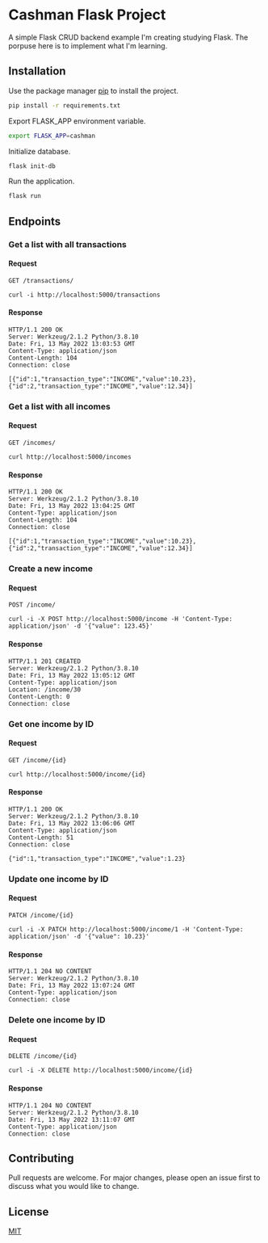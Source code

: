 # Cashman Flask Project
A simple Flask CRUD backend example I'm creating studying Flask.
The porpuse here is to implement what I'm learning.
## Installation
Use the package manager [pip](https://pip.pypa.io/en/stable/) to install the project.

```bash
pip install -r requirements.txt
```

Export FLASK_APP environment variable.

```bash
export FLASK_APP=cashman
```

Initialize database.

```bash
flask init-db
```

Run the application.

```bash
flask run
```

## Endpoints
### Get a list with all transactions
#### Request

`GET /transactions/`

    curl -i http://localhost:5000/transactions

#### Response

    HTTP/1.1 200 OK
    Server: Werkzeug/2.1.2 Python/3.8.10
    Date: Fri, 13 May 2022 13:03:53 GMT
    Content-Type: application/json
    Content-Length: 104
    Connection: close

    [{"id":1,"transaction_type":"INCOME","value":10.23},{"id":2,"transaction_type":"INCOME","value":12.34}]
### Get a list with all incomes
#### Request

`GET /incomes/`

    curl http://localhost:5000/incomes

#### Response

    HTTP/1.1 200 OK
    Server: Werkzeug/2.1.2 Python/3.8.10
    Date: Fri, 13 May 2022 13:04:25 GMT
    Content-Type: application/json
    Content-Length: 104
    Connection: close

    [{"id":1,"transaction_type":"INCOME","value":10.23},{"id":2,"transaction_type":"INCOME","value":12.34}]
### Create a new income
#### Request

`POST /income/`

    curl -i -X POST http://localhost:5000/income -H 'Content-Type: application/json' -d '{"value": 123.45}'

#### Response

    HTTP/1.1 201 CREATED
    Server: Werkzeug/2.1.2 Python/3.8.10
    Date: Fri, 13 May 2022 13:05:12 GMT
    Content-Type: application/json
    Location: /income/30
    Content-Length: 0
    Connection: close
### Get one income by ID
#### Request

`GET /income/{id}`

    curl http://localhost:5000/income/{id}

#### Response

    HTTP/1.1 200 OK
    Server: Werkzeug/2.1.2 Python/3.8.10
    Date: Fri, 13 May 2022 13:06:06 GMT
    Content-Type: application/json
    Content-Length: 51
    Connection: close

    {"id":1,"transaction_type":"INCOME","value":1.23}
### Update one income by ID
#### Request

`PATCH /income/{id}`

    curl -i -X PATCH http://localhost:5000/income/1 -H 'Content-Type: application/json' -d '{"value": 10.23}'

#### Response

    HTTP/1.1 204 NO CONTENT
    Server: Werkzeug/2.1.2 Python/3.8.10
    Date: Fri, 13 May 2022 13:07:24 GMT
    Content-Type: application/json
    Connection: close

### Delete one income by ID
#### Request

`DELETE /income/{id}`

    curl -i -X DELETE http://localhost:5000/income/{id}

#### Response

    HTTP/1.1 204 NO CONTENT
    Server: Werkzeug/2.1.2 Python/3.8.10
    Date: Fri, 13 May 2022 13:11:07 GMT
    Content-Type: application/json
    Connection: close

## Contributing
Pull requests are welcome. For major changes, please open an issue first to discuss what you would like to change.
## License
[MIT](https://choosealicense.com/licenses/mit/)
